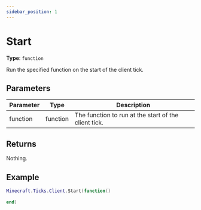 ```yaml
---
sidebar_position: 1
---
```


# Start

**Type**: `function`

Run the specified function on the start of the client tick.

## Parameters

|Parameter      |Type       |Description                                         |
|---------------|-----------|----------------------------------------------------|
|function       |function   |The function to run at the start of the client tick.|

## Returns

Nothing.

## Example

```lua
Minecraft.Ticks.Client.Start(function() 
    
end)
```